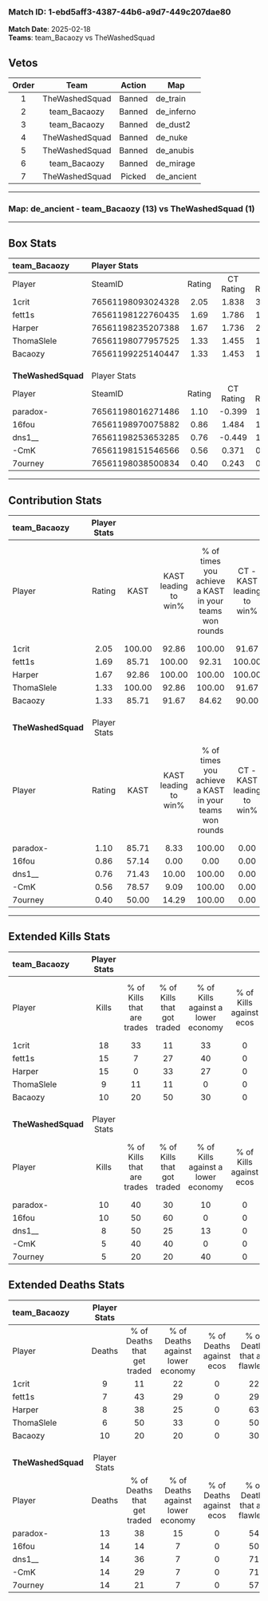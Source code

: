 ### Match ID: 1-ebd5aff3-4387-44b6-a9d7-449c207dae80  
**Match Date**: 2025-02-18  
**Teams**: team_Bacaozy vs TheWashedSquad  

## Vetos  

| Order | Team | Action | Map |
| :---: | :--: | :----: | --- |
| 1 | TheWashedSquad | Banned | de_train |
| 2 | team_Bacaozy | Banned | de_inferno |
| 3 | team_Bacaozy | Banned | de_dust2 |
| 4 | TheWashedSquad | Banned | de_nuke |
| 5 | TheWashedSquad | Banned | de_anubis |
| 6 | team_Bacaozy | Banned | de_mirage |
| 7 | TheWashedSquad | Picked | de_ancient |

---  

### **Map**: de_ancient - team_Bacaozy (13) vs TheWashedSquad (1)  
---  

## Box Stats  

| **team_Bacaozy**   | Player Stats      |        |           |          |        |       |       |         |        |      |     |
| :- | :- | :-: | :-: | :-: | :-: | :-: | :-: | :-: | :-: | :-: | :-: |
| Player             | SteamID           | Rating | CT Rating | T Rating |  KAST  |  ADR  | Kills | Assists | Deaths | K/D  | HS% |
| 1crit              | 76561198093024328 |  2.05  |   1.838   |  3.605   | 100.00 | 139.1 |  18   |    6    |   9    | 2.00 | 50  |
| fett1s             | 76561198122760435 |  1.69  |   1.786   |  1.941   | 85.71  | 99.6  |  15   |    4    |   7    | 2.14 |  6  |
| Harper             | 76561198235207388 |  1.67  |   1.736   |  2.102   | 92.86  | 88.4  |  15   |    4    |   8    | 1.88 | 33  |
| ThomaSlele         | 76561198077957525 |  1.33  |   1.455   |  1.384   | 100.00 | 61.9  |   9   |    2    |   6    | 1.50 | 55  |
| Bacaozy            | 76561199225140447 |  1.33  |   1.453   |  1.235   | 85.71  | 105.7 |  10   |    9    |   10   | 1.00 | 40  |
|                    |                   |        |           |          |        |       |       |         |        |      |     |
|                    |                   |        |           |          |        |       |       |         |        |      |     |
|                    |                   |        |           |          |        |       |       |         |        |      |     |
| **TheWashedSquad** | Player Stats      |        |           |          |        |       |       |         |        |      |     |
| Player             | SteamID           | Rating | CT Rating | T Rating |  KAST  |  ADR  | Kills | Assists | Deaths | K/D  | HS% |
| paradox-           | 76561198016271486 |  1.10  |  -0.399   |  1.577   | 85.71  | 84.2  |  10   |    3    |   13   | 0.77 | 70  |
| 16fou              | 76561198970075882 |  0.86  |   1.484   |  1.046   | 57.14  | 89.1  |  10   |    1    |   14   | 0.71 | 30  |
| dns1__             | 76561198253653285 |  0.76  |  -0.449   |  1.188   | 71.43  | 64.3  |   8   |    2    |   14   | 0.57 | 75  |
| -CmK               | 76561198151546566 |  0.56  |   0.371   |  0.924   | 78.57  | 39.2  |   5   |    4    |   14   | 0.36 | 40  |
| 7ourney            | 76561198038500834 |  0.40  |   0.243   |  0.557   | 50.00  | 55.9  |   5   |    2    |   14   | 0.36 | 80  |
---  

## Contribution Stats  

| **team_Bacaozy**   | Player Stats |        |                      |                                                        |                           |                                                             |                          |                                                            |
| :- | :-: | :-: | :-: | :-: | :-: | :-: | :-: | :-: |
| Player             |    Rating    |  KAST  | KAST leading to win% | % of times you achieve a KAST in your teams won rounds | CT - KAST leading to win% | CT - % of times you achieve a KAST in your teams won rounds | T - KAST leading to win% | T - % of times you achieve a KAST in your teams won rounds |
| 1crit              |     2.05     | 100.00 |        92.86         |                         100.00                         |           91.67           |                           100.00                            |          100.00          |                           100.00                           |
| fett1s             |     1.69     | 85.71  |        100.00        |                         92.31                          |          100.00           |                            90.91                            |          100.00          |                           100.00                           |
| Harper             |     1.67     | 92.86  |        100.00        |                         100.00                         |          100.00           |                           100.00                            |          100.00          |                           100.00                           |
| ThomaSlele         |     1.33     | 100.00 |        92.86         |                         100.00                         |           91.67           |                           100.00                            |          100.00          |                           100.00                           |
| Bacaozy            |     1.33     | 85.71  |        91.67         |                         84.62                          |           90.00           |                            81.82                            |          100.00          |                           100.00                           |
|                    |              |        |                      |                                                        |                           |                                                             |                          |                                                            |
|                    |              |        |                      |                                                        |                           |                                                             |                          |                                                            |
|                    |              |        |                      |                                                        |                           |                                                             |                          |                                                            |
| **TheWashedSquad** | Player Stats |        |                      |                                                        |                           |                                                             |                          |                                                            |
| Player             |    Rating    |  KAST  | KAST leading to win% | % of times you achieve a KAST in your teams won rounds | CT - KAST leading to win% | CT - % of times you achieve a KAST in your teams won rounds | T - KAST leading to win% | T - % of times you achieve a KAST in your teams won rounds |
| paradox-           |     1.10     | 85.71  |         8.33         |                         100.00                         |           0.00            |                            0.00                             |           8.33           |                           100.00                           |
| 16fou              |     0.86     | 57.14  |         0.00         |                          0.00                          |           0.00            |                            0.00                             |           0.00           |                            0.00                            |
| dns1__             |     0.76     | 71.43  |        10.00         |                         100.00                         |           0.00            |                            0.00                             |          10.00           |                           100.00                           |
| -CmK               |     0.56     | 78.57  |         9.09         |                         100.00                         |           0.00            |                            0.00                             |          10.00           |                           100.00                           |
| 7ourney            |     0.40     | 50.00  |        14.29         |                         100.00                         |           0.00            |                            0.00                             |          16.67           |                           100.00                           |
---  

## Extended Kills Stats  

| **team_Bacaozy**   | Player Stats |                            |                            |                                    |                         |                              |                                 |                                       |                    |           |
| :- | :-: | :-: | :-: | :-: | :-: | :-: | :-: | :-: | :-: | :-: |
| Player             |    Kills     | % of Kills that are trades | % of Kills that got traded | % of Kills against a lower economy | % of Kills against ecos | % of Kills that are flawless | % of Kills that are close duels | % of Kills that are assisted by flash | Pistol Round Kills | AWP Kills |
| 1crit              |      18      |             33             |             11             |                 33                 |            0            |              72              |                6                |                   6                   |         0          |     3     |
| fett1s             |      15      |             7              |             27             |                 40                 |            0            |              40              |                7                |                   7                   |         0          |     1     |
| Harper             |      15      |             0              |             33             |                 27                 |            0            |              60              |                7                |                   7                   |         0          |     1     |
| ThomaSlele         |      9       |             11             |             11             |                 0                  |            0            |              67              |               11                |                   0                   |         0          |     2     |
| Bacaozy            |      10      |             20             |             50             |                 30                 |            0            |              60              |               10                |                  20                   |         0          |     3     |
|                    |              |                            |                            |                                    |                         |                              |                                 |                                       |                    |           |
|                    |              |                            |                            |                                    |                         |                              |                                 |                                       |                    |           |
|                    |              |                            |                            |                                    |                         |                              |                                 |                                       |                    |           |
| **TheWashedSquad** | Player Stats |                            |                            |                                    |                         |                              |                                 |                                       |                    |           |
| Player             |    Kills     | % of Kills that are trades | % of Kills that got traded | % of Kills against a lower economy | % of Kills against ecos | % of Kills that are flawless | % of Kills that are close duels | % of Kills that are assisted by flash | Pistol Round Kills | AWP Kills |
| paradox-           |      10      |             40             |             30             |                 10                 |            0            |              50              |                0                |                  10                   |         0          |     1     |
| 16fou              |      10      |             50             |             60             |                 0                  |            0            |              70              |               20                |                   0                   |         0          |     1     |
| dns1__             |      8       |             50             |             25             |                 13                 |            0            |              25              |               25                |                   0                   |         0          |     0     |
| -CmK               |      5       |             40             |             40             |                 0                  |            0            |              60              |                0                |                   0                   |         0          |     2     |
| 7ourney            |      5       |             20             |             20             |                 40                 |            0            |              0               |               20                |                  20                   |         0          |     0     |
## Extended Deaths Stats  

| **team_Bacaozy**   | Player Stats |                             |                                   |                          |                               |                            |                           |               |
| :- | :-: | :-: | :-: | :-: | :-: | :-: | :-: | :-: |
| Player             |    Deaths    | % of Deaths that get traded | % of Deaths against lower economy | % of Deaths against ecos | % of Deaths that are flawless | % of Deaths that are close | % of Deaths while blinded | Deaths to AWP |
| 1crit              |      9       |             11              |                22                 |            0             |              22               |             33             |            11             |       0       |
| fett1s             |      7       |             43              |                29                 |            0             |              29               |             0              |            14             |       0       |
| Harper             |      8       |             38              |                25                 |            0             |              63               |             13             |             0             |       0       |
| ThomaSlele         |      6       |             50              |                33                 |            0             |              50               |             0              |             0             |       0       |
| Bacaozy            |      10      |             20              |                20                 |            0             |              30               |             10             |             0             |       0       |
|                    |              |                             |                                   |                          |                               |                            |                           |               |
|                    |              |                             |                                   |                          |                               |                            |                           |               |
|                    |              |                             |                                   |                          |                               |                            |                           |               |
| **TheWashedSquad** | Player Stats |                             |                                   |                          |                               |                            |                           |               |
| Player             |    Deaths    | % of Deaths that get traded | % of Deaths against lower economy | % of Deaths against ecos | % of Deaths that are flawless | % of Deaths that are close | % of Deaths while blinded | Deaths to AWP |
| paradox-           |      13      |             38              |                15                 |            0             |              54               |             8              |             8             |       0       |
| 16fou              |      14      |             14              |                 7                 |            0             |              50               |             14             |             0             |       0       |
| dns1__             |      14      |             36              |                 7                 |            0             |              71               |             0              |            14             |       0       |
| -CmK               |      14      |             29              |                 7                 |            0             |              71               |             0              |            14             |       0       |
| 7ourney            |      14      |             21              |                 7                 |            0             |              57               |             14             |             0             |       0       |
